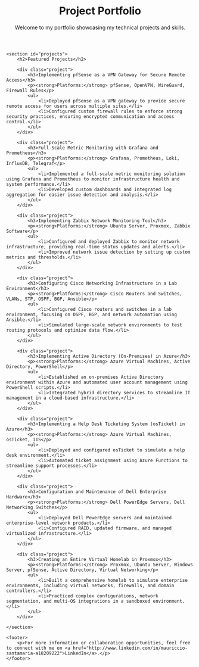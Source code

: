 <!DOCTYPE html>
<html lang="en">
<head>
    <meta charset="UTF-8">
    <meta name="viewport" content="width=device-width, initial-scale=1.0">
    <title>Project Portfolio</title>
    <link rel="stylesheet" href="styles.css"> <!-- Link to your custom CSS file if you have one -->
</head>
<body>
    <header>
        <h1>Project Portfolio</h1>
        <p>Welcome to my portfolio showcasing my technical projects and skills.</p>
    </header>

    <section id="projects">
        <h2>Featured Projects</h2>

        <div class="project">
            <h3>Implementing pfSense as a VPN Gateway for Secure Remote Access</h3>
            <p><strong>Platforms:</strong> pfSense, OpenVPN, WireGuard, Firewall Rules</p>
            <ul>
                <li>Deployed pfSense as a VPN gateway to provide secure remote access for users across multiple sites.</li>
                <li>Configured custom firewall rules to enforce strong security practices, ensuring encrypted communication and access control.</li>
            </ul>
        </div>

        <div class="project">
            <h3>Full-Scale Metric Monitoring with Grafana and Prometheus</h3>
            <p><strong>Platforms:</strong> Grafana, Prometheus, Loki, InfluxDB, Telegraf</p>
            <ul>
                <li>Implemented a full-scale metric monitoring solution using Grafana and Prometheus to monitor infrastructure health and system performance.</li>
                <li>Developed custom dashboards and integrated log aggregation for easier issue detection and analysis.</li>
            </ul>
        </div>

        <div class="project">
            <h3>Implementing Zabbix Network Monitoring Tool</h3>
            <p><strong>Platforms:</strong> Ubuntu Server, Proxmox, Zabbix Software</p>
            <ul>
                <li>Configured and deployed Zabbix to monitor network infrastructure, providing real-time status updates and alerts.</li>
                <li>Improved network issue detection by setting up custom metrics and thresholds.</li>
            </ul>
        </div>

        <div class="project">
            <h3>Configuring Cisco Networking Infrastructure in a Lab Environment</h3>
            <p><strong>Platforms:</strong> Cisco Routers and Switches, VLANs, STP, OSPF, BGP, Ansible</p>
            <ul>
                <li>Configured Cisco routers and switches in a lab environment, focusing on OSPF, BGP, and network automation using Ansible.</li>
                <li>Simulated large-scale network environments to test routing protocols and optimize data flow.</li>
            </ul>
        </div>

        <div class="project">
            <h3>Implementing Active Directory (On-Premises) in Azure</h3>
            <p><strong>Platforms:</strong> Azure Virtual Machines, Active Directory, PowerShell</p>
            <ul>
                <li>Established an on-premises Active Directory environment within Azure and automated user account management using PowerShell scripts.</li>
                <li>Integrated hybrid directory services to streamline IT management in a cloud-based infrastructure.</li>
            </ul>
        </div>

        <div class="project">
            <h3>Implementing a Help Desk Ticketing System (osTicket) in Azure</h3>
            <p><strong>Platforms:</strong> Azure Virtual Machines, osTicket, IIS</p>
            <ul>
                <li>Deployed and configured osTicket to simulate a help desk environment.</li>
                <li>Automated ticket assignment using Azure Functions to streamline support processes.</li>
            </ul>
        </div>

        <div class="project">
            <h3>Configuration and Maintenance of Dell Enterprise Hardware</h3>
            <p><strong>Platforms:</strong> Dell PowerEdge Servers, Dell Networking Switches</p>
            <ul>
                <li>Deployed Dell PowerEdge servers and maintained enterprise-level network products.</li>
                <li>Configured RAID, updated firmware, and managed virtualized infrastructure.</li>
            </ul>
        </div>

        <div class="project">
            <h3>Creating an Entire Virtual Homelab in Proxmox</h3>
            <p><strong>Platforms:</strong> Proxmox, Ubuntu Server, Windows Server, pfSense, Active Directory, Virtual Networking</p>
            <ul>
                <li>Built a comprehensive homelab to simulate enterprise environments, including virtual networks, firewalls, and domain controllers.</li>
                <li>Practiced complex configurations, network segmentation, and multi-OS integrations in a sandboxed environment.</li>
            </ul>
        </div>

    </section>

    <footer>
        <p>For more information or collaboration opportunities, feel free to connect with me on <a href="http://www.linkedin.com/in/mauriccio-santamaria-a18209222">LinkedIn</a>.</p>
    </footer>
</body>
</html>
